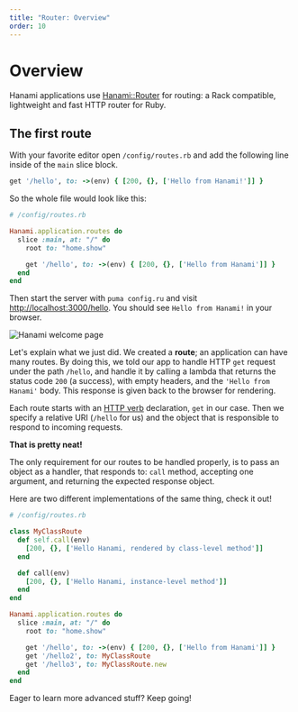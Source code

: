 ```yaml
---
title: "Router: Overview"
order: 10
---
```


# Overview

Hanami applications use [Hanami::Router](https://github.com/hanami/router) for routing: a Rack compatible, lightweight and fast HTTP router for Ruby.

## The first route

With your favorite editor open `/config/routes.rb` and add the following line inside of the `main` slice block.

```ruby
get '/hello', to: ->(env) { [200, {}, ['Hello from Hanami!']] }
```

So the whole file would look like this:

```ruby
# /config/routes.rb

Hanami.application.routes do
  slice :main, at: "/" do
    root to: "home.show"

    get '/hello', to: ->(env) { [200, {}, ['Hello from Hanami']] }
  end
end
```

Then start the server with `puma config.ru` and visit [http://localhost:3000/hello](http://localhost:2300/hello).
You should see `Hello from Hanami!` in your browser.

<p><img src="/v2.0/router/hello-from-hanami.png" alt="Hanami welcome page" class="img-responsive"></p>

Let's explain what we just did.
We created a **route**; an application can have many routes. By doing this, we told our app to handle HTTP `get` request under the path `/hello`, and handle it by calling a lambda that returns the status code `200` (a success), with empty headers, and the `'Hello from Hanami'` body. This response is given back to the browser for rendering.

Each route starts with an [HTTP verb](http://www.w3.org/Protocols/rfc2616/rfc2616-sec9.html) declaration, `get` in our case.
Then we specify a relative URI (`/hello` for us) and the object that is responsible to respond to incoming requests.

**That is pretty neat!**

The only requirement for our routes to be handled properly, is to pass an object as a handler, that responds to: `call` method, accepting one argument, and returning the expected response object.

Here are two different implementations of the same thing, check it out!

```ruby
# /config/routes.rb

class MyClassRoute
  def self.call(env)
    [200, {}, ['Hello Hanami, rendered by class-level method']]
  end

  def call(env)
    [200, {}, ['Hello Hanami, instance-level method']]
  end
end

Hanami.application.routes do
  slice :main, at: "/" do
    root to: "home.show"

    get '/hello', to: ->(env) { [200, {}, ['Hello from Hanami']] }
    get '/hello2', to: MyClassRoute
	get '/hello3', to: MyClassRoute.new
  end
end
```

Eager to learn more advanced stuff? Keep going!
